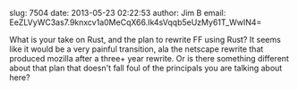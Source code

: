 slug:    7504
date:    2013-05-23 02:22:53
author:  Jim B
email:   EeZLVyWC3as7.9knxcv1a0MeCqX66.Ik4sVqqb5eUzMy61T_WwIN4=

What is your take on Rust, and the plan to rewrite FF using Rust?  It
seems like it would be a very painful transition, ala the netscape
rewrite that produced mozilla after a three+ year rewrite. Or is there
something different about that plan that doesn't fall foul of the
principals you are talking about here?
